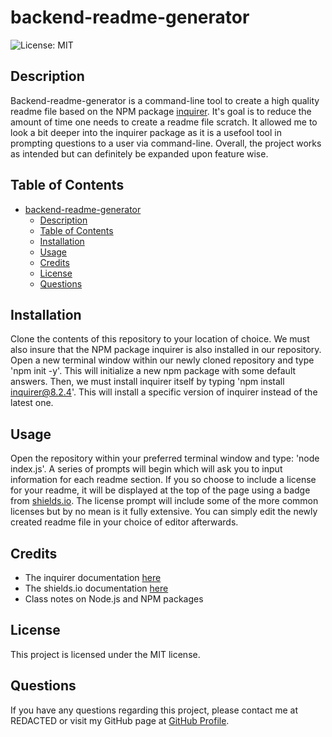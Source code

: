 # backend-readme-generator

![License: MIT](https://img.shields.io/badge/License-MIT-brightgreen.svg)

## Description
Backend-readme-generator is a command-line tool to create a high quality readme file based on the NPM package [inquirer](https://www.npmjs.com/package/inquirer). It's goal is to reduce the amount of time one needs to create a readme file scratch. It allowed me to look a bit deeper into the inquirer package as it is a usefool tool in prompting questions to a user via command-line. Overall, the project works as intended but can definitely be expanded upon feature wise.

## Table of Contents
- [backend-readme-generator](#backend-readme-generator)
  - [Description](#description)
  - [Table of Contents](#table-of-contents)
  - [Installation](#installation)
  - [Usage](#usage)
  - [Credits](#credits)
  - [License](#license)
  - [Questions](#questions)

## Installation
Clone the contents of this repository to your location of choice. We must also insure that the NPM package inquirer is also installed in our repository. Open a new terminal window within our newly cloned repository and type 'npm init -y'. This will initialize a new npm package with some default answers. Then, we must install inquirer itself by typing 'npm install inquirer@8.2.4'. This will install a specific version of inquirer instead of the latest one.

<!-- insert video demo here -->

## Usage
Open the repository within your preferred terminal window and type: 'node index.js'. A series of prompts will begin which will ask you to input information for each readme section. If you so choose to include a license for your readme, it will be displayed at the top of the page using a badge from [shields.io](https://shields.io/). The license prompt will include some of the more common licenses but by no mean is it fully extensive. You can simply edit the newly created readme file in your choice of editor afterwards.

<!-- insert video demo here -->

## Credits
- The inquirer documentation [here](https://www.npmjs.com/package/inquirer)
- The shields.io documentation [here](https://shields.io/)
- Class notes on Node.js and NPM packages

## License
This project is licensed under the MIT license.

## Questions
If you have any questions regarding this project, please contact me at REDACTED or visit my GitHub page at [GitHub Profile](https://github.com/Exo-MDR-CD2000).